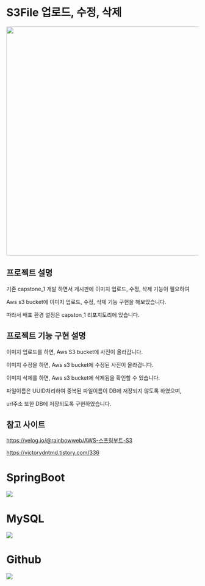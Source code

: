 # S3File 업로드, 수정, 삭제
<img src = "https://github.com/kimjisoo1156/S3File/assets/121778107/2cd49aab-de56-449e-88c8-315d34b7b9ed" width="600" height="600"/>


## 프로젝트 설명


기존 capstone_1 개발 하면서 게시판에 이미지 업로드, 수정, 삭제 기능이 필요하여


Aws s3 bucket에 이미지 업로드, 수정, 삭제 기능 구현을 해보았습니다. 


따라서 배포 환경 설정은 capston_1 리포지토리에 있습니다.


## 프로젝트 기능 구현 설명

이미지 업로드를 하면, Aws S3 bucket에 사진이 올라갑니다.


이미지 수정을 하면, Aws s3 bucket에 수정된 사진이 올라갑니다.


이미지 삭제를 하면, Aws s3 bucket에 삭제됨을 확인할 수 있습니다.


파일이름은 UUID처리하여 중복된 파일이름이 DB에 저장되지 않도록 하였으며,


url주소 또한 DB에 저장되도록 구현하였습니다.

## 참고 사이트


https://velog.io/@rainbowweb/AWS-스프링부트-S3


https://victorydntmd.tistory.com/336

# SpringBoot
<img src="https://img.shields.io/badge/springboot-#6DB33F?style=for-the-badge&logo=mysql&logoColor=white">

# MySQL
<img src="https://img.shields.io/badge/mysql-4479A1?style=for-the-badge&logo=mysql&logoColor=white">

# Github
<img src="https://img.shields.io/badge/github-181717?style=for-the-badge&logo=github&logoColor=white">


